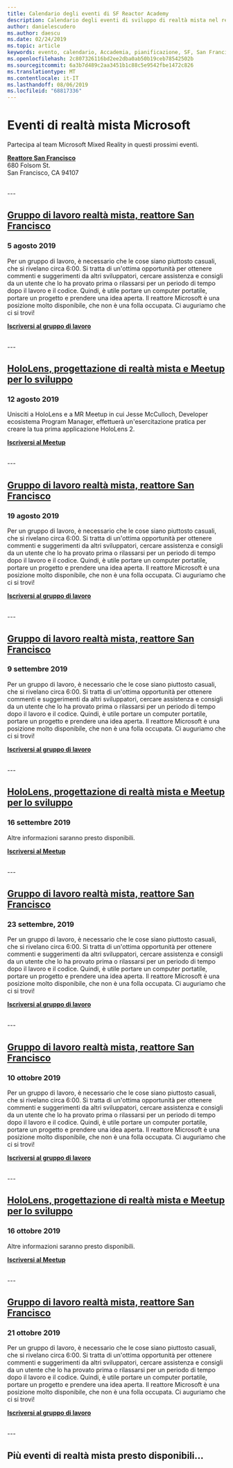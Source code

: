 ```yaml
---
title: Calendario degli eventi di SF Reactor Academy
description: Calendario degli eventi di sviluppo di realtà mista nel reattore a San Francisco.
author: danielescudero
ms.author: daescu
ms.date: 02/24/2019
ms.topic: article
keywords: evento, calendario, Accademia, pianificazione, SF, San Francisco, Reactor
ms.openlocfilehash: 2c807326116bd2ee2dba0ab50b19ceb78542502b
ms.sourcegitcommit: 6a3b7d489c2aa3451b1c88c5e9542fbe1472c826
ms.translationtype: MT
ms.contentlocale: it-IT
ms.lasthandoff: 08/06/2019
ms.locfileid: "68817336"
---
```

# <a name="microsoft-mixed-reality-events"></a>Eventi di realtà mista Microsoft

Partecipa al team Microsoft Mixed Reality in questi prossimi eventi.

**[Reattore San Francisco](https://developer.microsoft.com/reactor/#ReactorSF)**<br>
680 Folsom St.<br>
San Francisco, CA 94107

<br>
---


## <a name="mixed-reality-workgroup-san-francisco-reactorhttpsemea01safelinksprotectionoutlookcomurlhttps3a2f2fwwwmeetupcom2fhololens-mr2fdata027c017cdaescu40microsoftcom7ca8ddee063b7949a9992308d6903e62b07c72f988bf86f141af91ab2d7cd011db477c17c07c636854994961124360sdataymnaaiwvxij700mo9gj2boz4w82bgkdjdhijhytfczcfu3dreserved0"></a>[Gruppo di lavoro realtà mista, reattore San Francisco](https://emea01.safelinks.protection.outlook.com/?url=https%3A%2F%2Fwww.meetup.com%2Fhololens-mr%2F&data=02%7C01%7Cdaescu%40microsoft.com%7Ca8ddee063b7949a9992308d6903e62b0%7C72f988bf86f141af91ab2d7cd011db47%7C1%7C0%7C636854994961124360&sdata=YmnAAiWVxIJ700mO9gj%2BOz4W8%2BgKDjDhiJhYtfCzCFU%3D&reserved=0)
### <a name="august-5-2019"></a>5 agosto 2019
Per un gruppo di lavoro, è necessario che le cose siano piuttosto casuali, che si rivelano circa 6:00. Si tratta di un'ottima opportunità per ottenere commenti e suggerimenti da altri sviluppatori, cercare assistenza e consigli da un utente che lo ha provato prima o rilassarsi per un periodo di tempo dopo il lavoro e il codice. Quindi, è utile portare un computer portatile, portare un progetto e prendere una idea aperta. Il reattore Microsoft è una posizione molto disponibile, che non è una folla occupata. Ci auguriamo che ci si trovi!

**[Iscriversi al gruppo di lavoro](https://emea01.safelinks.protection.outlook.com/?url=https%3A%2F%2Fwww.meetup.com%2Fhololens-mr%2F&data=02%7C01%7Cdaescu%40microsoft.com%7Ca8ddee063b7949a9992308d6903e62b0%7C72f988bf86f141af91ab2d7cd011db47%7C1%7C0%7C636854994961124360&sdata=YmnAAiWVxIJ700mO9gj%2BOz4W8%2BgKDjDhiJhYtfCzCFU%3D&reserved=0)**

<br>
---


## <a name="hololens-mixed-reality-design-and-development-meetuphttpswwwmeetupcomhololens-mrevents263232210"></a>[HoloLens, progettazione di realtà mista e Meetup per lo sviluppo](https://www.meetup.com/hololens-mr/events/263232210/)
### <a name="august-12-2019"></a>12 agosto 2019
Unisciti a HoloLens e a MR Meetup in cui Jesse McCulloch, Developer ecosistema Program Manager, effettuerà un'esercitazione pratica per creare la tua prima applicazione HoloLens 2.

**[Iscriversi al Meetup](https://www.meetup.com/hololens-mr/events/263232210/)**

<br>
---


## <a name="mixed-reality-workgroup-san-francisco-reactorhttpsemea01safelinksprotectionoutlookcomurlhttps3a2f2fwwwmeetupcom2fhololens-mr2fdata027c017cdaescu40microsoftcom7ca8ddee063b7949a9992308d6903e62b07c72f988bf86f141af91ab2d7cd011db477c17c07c636854994961124360sdataymnaaiwvxij700mo9gj2boz4w82bgkdjdhijhytfczcfu3dreserved0"></a>[Gruppo di lavoro realtà mista, reattore San Francisco](https://emea01.safelinks.protection.outlook.com/?url=https%3A%2F%2Fwww.meetup.com%2Fhololens-mr%2F&data=02%7C01%7Cdaescu%40microsoft.com%7Ca8ddee063b7949a9992308d6903e62b0%7C72f988bf86f141af91ab2d7cd011db47%7C1%7C0%7C636854994961124360&sdata=YmnAAiWVxIJ700mO9gj%2BOz4W8%2BgKDjDhiJhYtfCzCFU%3D&reserved=0)
### <a name="august-19-2019"></a>19 agosto 2019
Per un gruppo di lavoro, è necessario che le cose siano piuttosto casuali, che si rivelano circa 6:00. Si tratta di un'ottima opportunità per ottenere commenti e suggerimenti da altri sviluppatori, cercare assistenza e consigli da un utente che lo ha provato prima o rilassarsi per un periodo di tempo dopo il lavoro e il codice. Quindi, è utile portare un computer portatile, portare un progetto e prendere una idea aperta. Il reattore Microsoft è una posizione molto disponibile, che non è una folla occupata. Ci auguriamo che ci si trovi!

**[Iscriversi al gruppo di lavoro](https://emea01.safelinks.protection.outlook.com/?url=https%3A%2F%2Fwww.meetup.com%2Fhololens-mr%2F&data=02%7C01%7Cdaescu%40microsoft.com%7Ca8ddee063b7949a9992308d6903e62b0%7C72f988bf86f141af91ab2d7cd011db47%7C1%7C0%7C636854994961124360&sdata=YmnAAiWVxIJ700mO9gj%2BOz4W8%2BgKDjDhiJhYtfCzCFU%3D&reserved=0)**

<br>
---


## <a name="mixed-reality-workgroup-san-francisco-reactorhttpsemea01safelinksprotectionoutlookcomurlhttps3a2f2fwwwmeetupcom2fhololens-mr2fdata027c017cdaescu40microsoftcom7ca8ddee063b7949a9992308d6903e62b07c72f988bf86f141af91ab2d7cd011db477c17c07c636854994961124360sdataymnaaiwvxij700mo9gj2boz4w82bgkdjdhijhytfczcfu3dreserved0"></a>[Gruppo di lavoro realtà mista, reattore San Francisco](https://emea01.safelinks.protection.outlook.com/?url=https%3A%2F%2Fwww.meetup.com%2Fhololens-mr%2F&data=02%7C01%7Cdaescu%40microsoft.com%7Ca8ddee063b7949a9992308d6903e62b0%7C72f988bf86f141af91ab2d7cd011db47%7C1%7C0%7C636854994961124360&sdata=YmnAAiWVxIJ700mO9gj%2BOz4W8%2BgKDjDhiJhYtfCzCFU%3D&reserved=0)
### <a name="september-9-2019"></a>9 settembre 2019
Per un gruppo di lavoro, è necessario che le cose siano piuttosto casuali, che si rivelano circa 6:00. Si tratta di un'ottima opportunità per ottenere commenti e suggerimenti da altri sviluppatori, cercare assistenza e consigli da un utente che lo ha provato prima o rilassarsi per un periodo di tempo dopo il lavoro e il codice. Quindi, è utile portare un computer portatile, portare un progetto e prendere una idea aperta. Il reattore Microsoft è una posizione molto disponibile, che non è una folla occupata. Ci auguriamo che ci si trovi!

**[Iscriversi al gruppo di lavoro](https://emea01.safelinks.protection.outlook.com/?url=https%3A%2F%2Fwww.meetup.com%2Fhololens-mr%2F&data=02%7C01%7Cdaescu%40microsoft.com%7Ca8ddee063b7949a9992308d6903e62b0%7C72f988bf86f141af91ab2d7cd011db47%7C1%7C0%7C636854994961124360&sdata=YmnAAiWVxIJ700mO9gj%2BOz4W8%2BgKDjDhiJhYtfCzCFU%3D&reserved=0)**

<br>
---


## <a name="hololens-mixed-reality-design-and-development-meetuphttpswwwmeetupcomhololens-mr"></a>[HoloLens, progettazione di realtà mista e Meetup per lo sviluppo](https://www.meetup.com/hololens-mr/)
### <a name="september-16-2019"></a>16 settembre 2019
Altre informazioni saranno presto disponibili.

**[Iscriversi al Meetup](https://www.meetup.com/hololens-mr/)**

<br>
---


## <a name="mixed-reality-workgroup-san-francisco-reactorhttpsemea01safelinksprotectionoutlookcomurlhttps3a2f2fwwwmeetupcom2fhololens-mr2fdata027c017cdaescu40microsoftcom7ca8ddee063b7949a9992308d6903e62b07c72f988bf86f141af91ab2d7cd011db477c17c07c636854994961124360sdataymnaaiwvxij700mo9gj2boz4w82bgkdjdhijhytfczcfu3dreserved0"></a>[Gruppo di lavoro realtà mista, reattore San Francisco](https://emea01.safelinks.protection.outlook.com/?url=https%3A%2F%2Fwww.meetup.com%2Fhololens-mr%2F&data=02%7C01%7Cdaescu%40microsoft.com%7Ca8ddee063b7949a9992308d6903e62b0%7C72f988bf86f141af91ab2d7cd011db47%7C1%7C0%7C636854994961124360&sdata=YmnAAiWVxIJ700mO9gj%2BOz4W8%2BgKDjDhiJhYtfCzCFU%3D&reserved=0)
### <a name="september-23-2019"></a>23 settembre, 2019
Per un gruppo di lavoro, è necessario che le cose siano piuttosto casuali, che si rivelano circa 6:00. Si tratta di un'ottima opportunità per ottenere commenti e suggerimenti da altri sviluppatori, cercare assistenza e consigli da un utente che lo ha provato prima o rilassarsi per un periodo di tempo dopo il lavoro e il codice. Quindi, è utile portare un computer portatile, portare un progetto e prendere una idea aperta. Il reattore Microsoft è una posizione molto disponibile, che non è una folla occupata. Ci auguriamo che ci si trovi!

**[Iscriversi al gruppo di lavoro](https://emea01.safelinks.protection.outlook.com/?url=https%3A%2F%2Fwww.meetup.com%2Fhololens-mr%2F&data=02%7C01%7Cdaescu%40microsoft.com%7Ca8ddee063b7949a9992308d6903e62b0%7C72f988bf86f141af91ab2d7cd011db47%7C1%7C0%7C636854994961124360&sdata=YmnAAiWVxIJ700mO9gj%2BOz4W8%2BgKDjDhiJhYtfCzCFU%3D&reserved=0)**

<br>
---


## <a name="mixed-reality-workgroup-san-francisco-reactorhttpsemea01safelinksprotectionoutlookcomurlhttps3a2f2fwwwmeetupcom2fhololens-mr2fdata027c017cdaescu40microsoftcom7ca8ddee063b7949a9992308d6903e62b07c72f988bf86f141af91ab2d7cd011db477c17c07c636854994961124360sdataymnaaiwvxij700mo9gj2boz4w82bgkdjdhijhytfczcfu3dreserved0"></a>[Gruppo di lavoro realtà mista, reattore San Francisco](https://emea01.safelinks.protection.outlook.com/?url=https%3A%2F%2Fwww.meetup.com%2Fhololens-mr%2F&data=02%7C01%7Cdaescu%40microsoft.com%7Ca8ddee063b7949a9992308d6903e62b0%7C72f988bf86f141af91ab2d7cd011db47%7C1%7C0%7C636854994961124360&sdata=YmnAAiWVxIJ700mO9gj%2BOz4W8%2BgKDjDhiJhYtfCzCFU%3D&reserved=0)
### <a name="october-10-2019"></a>10 ottobre 2019
Per un gruppo di lavoro, è necessario che le cose siano piuttosto casuali, che si rivelano circa 6:00. Si tratta di un'ottima opportunità per ottenere commenti e suggerimenti da altri sviluppatori, cercare assistenza e consigli da un utente che lo ha provato prima o rilassarsi per un periodo di tempo dopo il lavoro e il codice. Quindi, è utile portare un computer portatile, portare un progetto e prendere una idea aperta. Il reattore Microsoft è una posizione molto disponibile, che non è una folla occupata. Ci auguriamo che ci si trovi!

**[Iscriversi al gruppo di lavoro](https://emea01.safelinks.protection.outlook.com/?url=https%3A%2F%2Fwww.meetup.com%2Fhololens-mr%2F&data=02%7C01%7Cdaescu%40microsoft.com%7Ca8ddee063b7949a9992308d6903e62b0%7C72f988bf86f141af91ab2d7cd011db47%7C1%7C0%7C636854994961124360&sdata=YmnAAiWVxIJ700mO9gj%2BOz4W8%2BgKDjDhiJhYtfCzCFU%3D&reserved=0)**

<br>
---


## <a name="hololens-mixed-reality-design-and-development-meetuphttpswwwmeetupcomhololens-mr"></a>[HoloLens, progettazione di realtà mista e Meetup per lo sviluppo](https://www.meetup.com/hololens-mr/)
### <a name="october-16-2019"></a>16 ottobre 2019
Altre informazioni saranno presto disponibili.

**[Iscriversi al Meetup](https://www.meetup.com/hololens-mr/)**

<br>
---

## <a name="mixed-reality-workgroup-san-francisco-reactorhttpsemea01safelinksprotectionoutlookcomurlhttps3a2f2fwwwmeetupcom2fhololens-mr2fdata027c017cdaescu40microsoftcom7ca8ddee063b7949a9992308d6903e62b07c72f988bf86f141af91ab2d7cd011db477c17c07c636854994961124360sdataymnaaiwvxij700mo9gj2boz4w82bgkdjdhijhytfczcfu3dreserved0"></a>[Gruppo di lavoro realtà mista, reattore San Francisco](https://emea01.safelinks.protection.outlook.com/?url=https%3A%2F%2Fwww.meetup.com%2Fhololens-mr%2F&data=02%7C01%7Cdaescu%40microsoft.com%7Ca8ddee063b7949a9992308d6903e62b0%7C72f988bf86f141af91ab2d7cd011db47%7C1%7C0%7C636854994961124360&sdata=YmnAAiWVxIJ700mO9gj%2BOz4W8%2BgKDjDhiJhYtfCzCFU%3D&reserved=0)
### <a name="october-21-2019"></a>21 ottobre 2019
Per un gruppo di lavoro, è necessario che le cose siano piuttosto casuali, che si rivelano circa 6:00. Si tratta di un'ottima opportunità per ottenere commenti e suggerimenti da altri sviluppatori, cercare assistenza e consigli da un utente che lo ha provato prima o rilassarsi per un periodo di tempo dopo il lavoro e il codice. Quindi, è utile portare un computer portatile, portare un progetto e prendere una idea aperta. Il reattore Microsoft è una posizione molto disponibile, che non è una folla occupata. Ci auguriamo che ci si trovi!

**[Iscriversi al gruppo di lavoro](https://emea01.safelinks.protection.outlook.com/?url=https%3A%2F%2Fwww.meetup.com%2Fhololens-mr%2F&data=02%7C01%7Cdaescu%40microsoft.com%7Ca8ddee063b7949a9992308d6903e62b0%7C72f988bf86f141af91ab2d7cd011db47%7C1%7C0%7C636854994961124360&sdata=YmnAAiWVxIJ700mO9gj%2BOz4W8%2BgKDjDhiJhYtfCzCFU%3D&reserved=0)**

<br>
---

## <a name="more-mixed-reality-events-coming-soon"></a>Più eventi di realtà mista presto disponibili...
